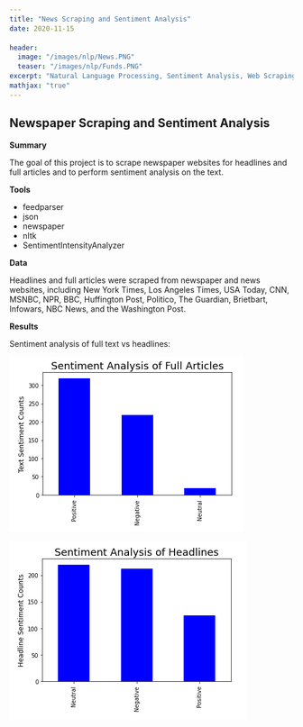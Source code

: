 ```yaml
---
title: "News Scraping and Sentiment Analysis"
date: 2020-11-15

header:
  image: "/images/nlp/News.PNG"
  teaser: "/images/nlp/Funds.PNG"
excerpt: "Natural Language Processing, Sentiment Analysis, Web Scraping"
mathjax: "true"
---
```



## Newspaper Scraping and Sentiment Analysis

**Summary**

The goal of this project is to scrape newspaper websites for headlines and full articles and to perform sentiment analysis on the text.

**Tools**

* feedparser
* json
* newspaper
* nltk
* SentimentIntensityAnalyzer

**Data**

Headlines and full articles were scraped from newspaper and news websites, including New York Times, Los Angeles Times, USA Today, CNN, MSNBC, NPR, BBC, Huffington Post, Politico, The Guardian, Brietbart, Infowars, NBC News, and the Washington Post.

**Results**

Sentiment analysis of full text vs headlines:

![text](/images/nlp/Text.PNG)

![headlines](/images/nlp/Headline.PNG)

